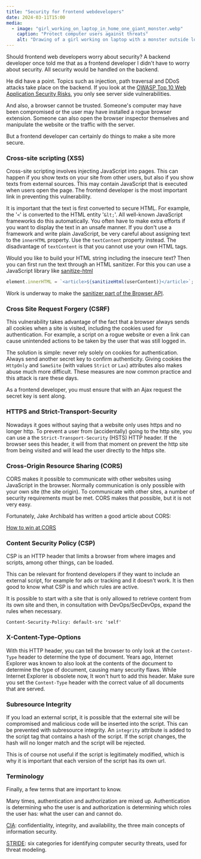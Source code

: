 ```yaml
---
title: "Security for frontend webdevelopers"
date: 2024-03-11T15:00
media:
  - image: "girl_working_on_laptop_in_home_one_giant_monster.webp"
    caption: "Protect computer users against threats"
    alt: "Drawing of a girl working on laptop with a monster outside looking at her" 
---
```


Should frontend web developers worry about security?
A backend developer once told me that as a frontend developer I didn't have to worry
about security. All security would be handled on the backend.

He did have a point. Topics such as injection, path traversal and DDoS attacks take place on the backend.
If you look at the [OWASP Top 10 Web Application Security Risks](https://owasp.org/www-project-top-ten/),
you only see server side vulnerabilities.

And also, a browser cannot be trusted. Someone's computer may have been compromised or the user may have installed a rogue browser extension.
Someone can also open the browser inspector themselves and manipulate the website or the traffic with the server.

But a frontend developer can certainly do things to make a site more secure.

### Cross-site scripting (XSS)

Cross-site scripting involves injecting JavaScript into pages.
This can happen if you show texts on your site from other users, but also if you show texts from external sources.
This may contain JavaScript that is executed when users open the page.
The frontend developer is the most important link in preventing this vulnerability.

It is important that the text is first converted to secure HTML.
For example, the '`<`' is converted to the HTML entity '`&lt;`'.
All well-known JavaScript frameworks do this automatically. You often have to make extra efforts if you want to display the text in an unsafe manner.
If you don't use a framework and write plain JavaScript, be very careful about assigning text to the `innerHTML` property.
Use the `textContent` property instead. The disadvantage of `textContent` is that you cannot use your own HTML tags.

Would you like to build your HTML string including the insecure text? Then you can first run the text through an HTML sanitizer.
For this you can use a JavaScript library like [sanitize-html](https://www.npmjs.com/package/sanitize-html)

```javascript
element.innerHTML = `<article>${sanitizeHtml(userContent)}</article>`;
```

Work is underway to make the [sanitizer part of the Browser API](https://wicg.github.io/sanitizer-api/).

### Cross Site Request Forgery (CSRF)

This vulnerability takes advantage of the fact that a browser always sends all cookies when a site is visited,
including the cookies used for authentication.
For example, a script on a rogue website or even a link can cause unintended actions to be taken by the user that was still logged in.

The solution is simple: never rely solely on cookies for authentication.
Always send another secret key to confirm authenticity.
Giving cookies the `HttpOnly` and `SameSite` (with values `Strict` or `Lax`) attributes also makes abuse much more difficult.
These measures are now common practice and this attack is rare these days.

As a frontend developer, you must ensure that with an Ajax request
the secret key is sent along.

### HTTPS and Strict-Transport-Security

Nowadays it goes without saying that a website only uses https and no longer http.
To prevent a user from (accidentally) going to the http site, you can use a
the `Strict-Transport-Security` (HSTS) HTTP header. If the browser sees this header, it will from that moment on
prevent the http site from being visited and will lead the user directly to the https site.

### Cross-Origin Resource Sharing (CORS)

CORS makes it possible to communicate with other websites using JavaScript in the browser.
Normally communication is only possible with your own site (the site origin).
To communicate with other sites, a number of security requirements must be met.
CORS makes that possible, but it is not very easy.

Fortunately, Jake Archibald has written a good article about CORS:

[How to win at CORS](https://jakearchibald.com/2021/cors/)

### Content Security Policy (CSP)

CSP is an HTTP header that limits a browser from where images and scripts, among other things, can be loaded.

This can be relevant for frontend developers if they want to include an external script, for example
for ads or tracking and it doesn't work. It is then good to know what CSP is and which rules are active.

It is possible to start with a site that is only allowed to retrieve content from its own site and then, in
consultation with DevOps/SecDevOps, expand the rules when necessary.

```http request
Content-Security-Policy: default-src 'self'
```

### X-Content-Type-Options

With this HTTP header, you can tell the browser to only look at the `Content-Type` header to determine the type of document.
Years ago, Internet Explorer was known to also look at the contents of the document to determine the type of document,
causing many security flaws. While Internet Explorer is obsolete now, It won't hurt to add this header.
Make sure you set the `Content-Type` header with the correct value of all documents that are served.

### Subresource Integrity

If you load an external script, it is possible that the external site will be compromised and malicious code will be inserted into the script.
This can be prevented with subresource integrity. An `integrity` attribute is added to the script tag that
contains a hash of the script. If the script changes, the hash will no longer match and the script will be rejected.

This is of course not useful if the script is legitimately modified, which is why it is important that each version of the script has its own url.

### Terminology

Finally, a few terms that are important to know.

Many times, authentication and authorization are mixed up.
Authentication is determining who the user is and authorization is determining which roles the user has: what the user can and cannot do.

[CIA](https://www.techtarget.com/whatis/definition/Confidentiality-integrity-and-availability-CIA): confidentiality, integrity, and availability, the three main concepts of information security.

[STRIDE](https://en.wikipedia.org/wiki/STRIDE_(security)): six categories for identifying computer security threats, used for threat modeling.
